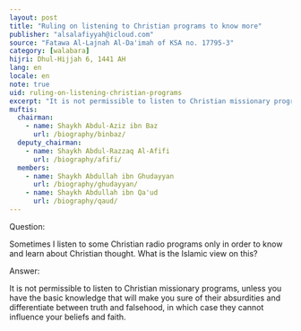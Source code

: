 ```yaml
---
layout: post
title: "Ruling on listening to Christian programs to know more"
publisher: "alsalafiyyah@icloud.com"
source: "Fatawa Al-Lajnah Al-Da'imah of KSA no. 17795-3"
category: [walabara]
hijri: Dhul-Hijjah 6, 1441 AH
lang: en
locale: en
note: true
uid: ruling-on-listening-christian-programs
excerpt: "It is not permissible to listen to Christian missionary programs, unless you have the basic knowledge that will make you sure of their absurdities and differentiate between truth and falsehood, in which case they cannot influence your beliefs and faith."
muftis:
  chairman: 
    - name: Shaykh Abdul-Aziz ibn Baz
      url: /biography/binbaz/
  deputy_chairman:
    - name: Shaykh Abdul-Razzaq Al-Afifi
      url: /biography/afifi/
  members: 
    - name: Shaykh Abdullah ibn Ghudayyan
      url: /biography/ghudayyan/
    - name: Shaykh Abdullah ibn Qa'ud
      url: /biography/qaud/
---
```


Question: 

Sometimes I listen to some Christian radio programs only in order to know and learn about Christian thought. What is the Islamic view on this?
 
Answer:

It is not permissible to listen to Christian missionary programs, unless you have the basic knowledge that will make you sure of their absurdities and differentiate between truth and falsehood, in which case they cannot influence your beliefs and faith.
